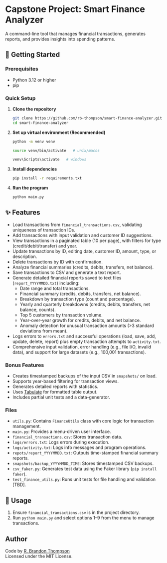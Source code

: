 # Capstone Project: Smart Finance Analyzer
A command-line tool that manages financial transactions, generates reports, and provides insights into spending patterns.

## 🚀 Getting Started  

### Prerequisites
- Python 3.12 or higher
- pip

### Quick Setup
1. **Clone the repository**
   ```bash
   git clone https://github.com/rb-thompson/smart-finance-analyzer.git
   cd smart-finance-analyzer
   ```  

2. **Set up virtual environment (Recommended)**  
   ```bash
   python -m venv venv

   source venv/bin/activate   # unix/macos

   venv\Scripts\activate   # windows
   ```
3. **Install dependencies**
   ```bash
   pip install -r requirements.txt
   ```  
  
4. **Run the program**  
   ```bash
   python main.py
   ```

## ✨ Features

- Load transactions from `financial_transactions.csv`, validating uniqueness of transaction IDs.
- Add transactions with input validation and customer ID suggestions.
- View transactions in a paginated table (10 per page), with filters for type (credit/debit/transfer) and year.
- Update transactions by ID, editing date, customer ID, amount, type, or description.
- Delete transactions by ID with confirmation.
- Analyze financial summaries (credits, debits, transfers, net balance).
- Save transactions to CSV and generate a text report.
- Generate detailed financial reports saved to text files (`report_YYYYMMDD.txt`) including:
  - Date range and total transactions.
  - Financial summary (credits, debits, transfers, net balance).
  - Breakdown by transaction type (count and percentage).
  - Yearly and quarterly breakdowns (credits, debits, transfers, net balance, counts).
  - Top 5 customers by transaction volume.
  - Year-over-year growth for credits, debits, and net balance.
  - Anomaly detection for unusual transaction amounts (>3 standard deviations from mean).
- Logs errors to `errors.txt` and successful operations (load, save, add, update, delete, report) plus empty transaction attempts to `activity.txt`.
- Comprehensive input validation, error handling (e.g., file I/O, invalid data), and support for large datasets (e.g., 100,001 transactions).

### Bonus Features

- Creates timestamped backups of the input CSV in `snapshots/` on load.
- Supports year-based filtering for transaction views.
- Generates detailed reports with statistics.
- Uses [Tabulate](https://pypi.org/project/tabulate/) for formatted table output.
- Includes partial unit tests and a data-generator.

### Files

- `utils.py`: Contains `FinanceUtils` class with core logic for transaction management.
- `main.py`: Provides a menu-driven user interface.
- `financial_transactions.csv`: Stores transaction data.
- `logs/errors.txt`: Logs errors during execution.
- `logs/activity.txt`: Logs info messages and program operations.
- `repots/report_YYYYMMDD.txt`: Outputs time-stamped financial summary reports.
- `snapshots/backup_YYYYMMDD_TIME`: Stores timestamped CSV backups.
- `csv_faker.py`: Generates test data using the Faker library (`pip install faker`).
- `test_finance_utils.py`: Runs unit tests for file handling and validation [TBD].

## 📖 Usage

1. Ensure `financial_transactions.csv` is in the project directory.
2. Run `python main.py` and select options 1–9 from the menu to manage transactions.

## Author

Code by [R. Brandon Thompson](https://www.linkedin.com/in/appaltech/)  
Licensed under the MIT License.